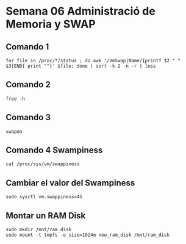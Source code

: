 # Semana 06 Administració de Memoria y SWAP

## Comando 1
```
for file in /proc/*/status ; do awk '/VmSwap|Name/{printf $2 " " $3}END{ print ""}' $file; done | sort -k 2 -n -r | less
```
## Comando 2
```
free -h
```

## Comando 3
```
swapon
```

## Comando 4 Swampiness
```
cat /proc/sys/vm/swappiness
```

## Cambiar el valor del Swampiness
```
sudo sysctl vm.swappiness=45
```

## Montar un RAM Disk
```
sudo mkdir /mnt/ram_disk
sudo mount -t tmpfs -o size=1024m new_ram_disk /mnt/ram_disk
```
